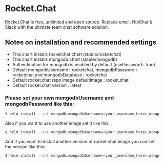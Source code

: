 # Rocket.Chat

[Rocket.Chat](https://rocket.chat/) is free, unlimited and open source. Replace email, HipChat & Slack with the ultimate team chat software solution.

## Notes on installation and recommended settings

- This chart installs rocketchat chart (stable/rocketchat)
- This chart installs mongodb chart (stable/mongodb) 
- Authentication for mongodb is enabled by default (usePassword : true)
- Default mongodbUsername : rocketchat, mongodbPassword : rocketchat and mongodbDatabase : rocketchat
- Default rocket.chat repo image defaultImage : rocket.chat
- Default rocket.chat version : latest

### Please set your own mongodbUsername and mongodbPassword like this:
```bash
$ helm install --set mongodb.mongodbUsername=<your_username_here>,mongodb.mongodbPassword=<your_password_here> --name my-rocketchat stable/rocketchat
```

Also if you want to use another image set it like this:
```bash
$ helm install --set mongodb.mongodbUsername=<your_username_here>,mongodb.mongodbPassword=<your_password_here>,image=<your_image> --name my-rocketchat stable/rocketchat
```

And if you want to install another version of rocket.chat image you can set the version like this:
```bash
$ helm install --set mongodb.mongodbUsername=<your_username_here>,mongodb.mongodbPassword=<your_password_here>,version=0.69.1 --name my-rocketchat stable/rocketchat
```


